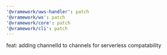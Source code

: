 ```yaml
---
'@vramework/uws-handler': patch
'@vramework/ws': patch
'@vramework/core': patch
'@vramework/cli': patch
---
```


feat: adding channelId to channels for serverless compatability
